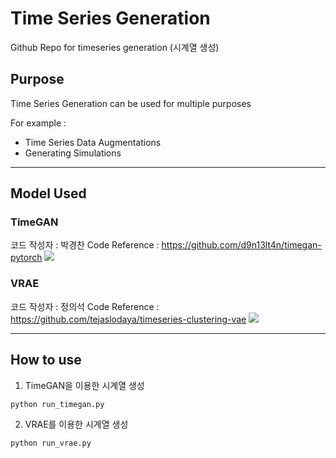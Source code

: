 # Time Series Generation
Github Repo for timeseries generation (시계열 생성)

## Purpose
Time Series Generation can be used for multiple purposes

For example :
- Time Series Data Augmentations
- Generating Simulations

---

## Model Used
### TimeGAN
코드 작성자 : 박경찬
Code Reference : https://github.com/d9n13lt4n/timegan-pytorch
<img src = 'https://github.com/euisuk-chung/timeseries-generation/blob/main/image/TimeGAN_architecture.PNG?raw=true'>

### VRAE
코드 작성자 : 정의석
Code Reference : https://github.com/tejaslodaya/timeseries-clustering-vae
<img src = 'https://github.com/euisuk-chung/timeseries-generation/blob/main/image/LSTM_VAE_architecture.png?raw=true'>

---

## How to use
1. TimeGAN을 이용한 시계열 생성

```python
python run_timegan.py
```

2. VRAE를 이용한 시계열 생성

```python
python run_vrae.py
```

